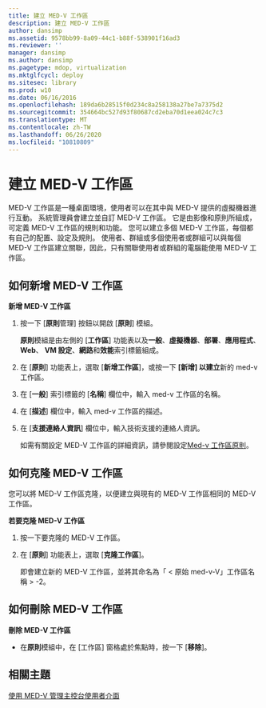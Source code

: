 ```yaml
---
title: 建立 MED-V 工作區
description: 建立 MED-V 工作區
author: dansimp
ms.assetid: 9578bb99-8a09-44c1-b88f-538901f16ad3
ms.reviewer: ''
manager: dansimp
ms.author: dansimp
ms.pagetype: mdop, virtualization
ms.mktglfcycl: deploy
ms.sitesec: library
ms.prod: w10
ms.date: 06/16/2016
ms.openlocfilehash: 189da6b28515f0d234c8a258138a27be7a7375d2
ms.sourcegitcommit: 354664bc527d93f80687cd2eba70d1eea024c7c3
ms.translationtype: MT
ms.contentlocale: zh-TW
ms.lasthandoff: 06/26/2020
ms.locfileid: "10810809"
---
```

# 建立 MED-V 工作區


MED-V 工作區是一種桌面環境，使用者可以在其中與 MED-V 提供的虛擬機器進行互動。 系統管理員會建立並自訂 MED-V 工作區。 它是由影像和原則所組成，可定義 MED-V 工作區的規則和功能。 您可以建立多個 MED-V 工作區，每個都有自己的配置、設定及規則。 使用者、群組或多個使用者或群組可以與每個 MED-V 工作區建立關聯，因此，只有關聯使用者或群組的電腦能使用 MED-V 工作區。

## 如何新增 MED-V 工作區


**新增 MED-V 工作區**

1.  按一下 [**原則**管理] 按鈕以開啟 [**原則**] 模組。

    **原則**模組是由左側的 [**工作區**] 功能表以及**一般**、**虛擬機器**、**部署**、**應用程式**、 **Web**、 **VM 設定**、**網路**和**效能**索引標籤組成。

2.  在 [**原則**] 功能表上，選取 [**新增工作區**]，或按一下 **[新增] 以建立**新的 med-v 工作區。

3.  在 [**一般**] 索引標籤的 [**名稱**] 欄位中，輸入 med-v 工作區的名稱。

4.  在 [**描述**] 欄位中，輸入 med-v 工作區的描述。

5.  在 [**支援連絡人資訊**] 欄位中，輸入技術支援的連絡人資訊。

    如需有關設定 MED-V 工作區的詳細資訊，請參閱設定[Med-v 工作區原則](configuring-med-v-workspace-policies.md)。

## 如何克隆 MED-V 工作區


您可以將 MED-V 工作區克隆，以便建立與現有的 MED-V 工作區相同的 MED-V 工作區。

**若要克隆 MED-V 工作區**

1.  按一下要克隆的 MED-V 工作區。

2.  在 [**原則**] 功能表上，選取 [**克隆工作區**]。

    即會建立新的 MED-V 工作區，並將其命名為「 &lt; 原始 med-v-V」工作區名稱 &gt; -2。

## 如何刪除 MED-V 工作區


**刪除 MED-V 工作區**

-   在**原則**模組中，在 [工作區] 窗格處於焦點時，按一下 [**移除**]。

## 相關主題


[使用 MED-V 管理主控台使用者介面](using-the-med-v-management-console-user-interface.md)

 

 





